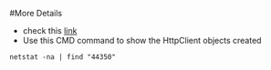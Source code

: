 #More Details
* check this [link](https://www.c-sharpcorner.com/article/httpclientfactory-vs-httpclient-to-implement-api-calls/)
* Use this CMD command to show the HttpClient objects created
```
netstat -na | find "44350"
```